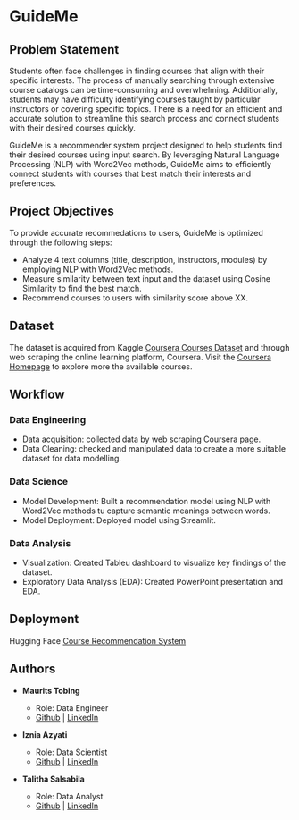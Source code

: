 # **GuideMe**


## **Problem Statement**

Students often face challenges in finding courses that align with their specific interests. The process of manually searching through extensive course catalogs can be time-consuming and overwhelming. Additionally, students may have difficulty identifying courses taught by particular instructors or covering specific topics. There is a need for an efficient and accurate solution to streamline this search process and connect students with their desired courses quickly.

GuideMe is a recommender system project designed to help students find their desired courses using input search. By leveraging Natural Language Processing (NLP) with Word2Vec methods, GuideMe aims to efficiently connect students with courses that best match their interests and preferences.

## **Project Objectives**
To provide accurate recommedations to users, GuideMe is optimized through the following steps:
- Analyze 4 text columns (title, description, instructors, modules) by employing NLP with Word2Vec methods.
- Measure similarity between text input and the dataset using Cosine Similarity to find the best match.
- Recommend courses to users with similarity score above XX.

## **Dataset**
The dataset is acquired from Kaggle [Coursera Courses Dataset](https://www.kaggle.com/datasets/muhammadanasmahmood/coursera-courses-dataset) and through web scraping the online learning platform, Coursera. Visit the [Coursera Homepage](https://coursera.org/) to explore more the available courses.


## Workflow
### Data Engineering
- Data acquisition: collected data by web scraping Coursera page.
- Data Cleaning: checked and manipulated data to create a more suitable dataset for data modelling.
### Data Science
- Model Development: Built a recommendation model using NLP with Word2Vec methods tu capture semantic meanings between words.
- Model Deployment: Deployed model using Streamlit.
### Data Analysis
- Visualization: Created Tableu dashboard to visualize key findings of the dataset. 
- Exploratory Data Analysis (EDA): Created PowerPoint presentation and EDA.


## **Deployment**
Hugging Face [Course Recommendation System](https://huggingface.co/spaces/Iznia/Course_Recommendation_System)


## **Authors**

- **Maurits Tobing**
  - Role: Data Engineer  
  - [Github]() | [LinkedIn]()

- **Iznia Azyati**
  - Role: Data Scientist 
  - [Github](https://github.com/Iznia) | [LinkedIn](https://www.linkedin.com/in/iznia-azyati/)

- **Talitha Salsabila**
  - Role: Data Analyst
  - [Github](https://github.com/talithasalsa) | [LinkedIn](https://www.linkedin.com/in/talithasalsabila/)

